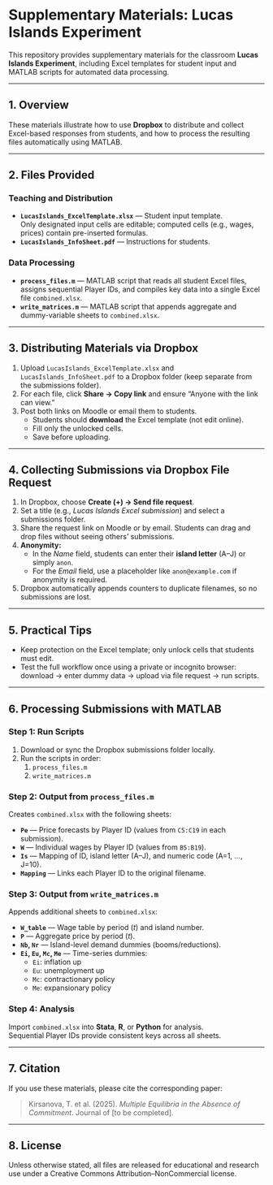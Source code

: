 # Supplementary Materials: Lucas Islands Experiment

This repository provides supplementary materials for the classroom **Lucas Islands Experiment**, including Excel templates for student input and MATLAB scripts for automated data processing.

---

## 1. Overview

These materials illustrate how to use **Dropbox** to distribute and collect Excel-based responses from students, and how to process the resulting files automatically using MATLAB.

---

## 2. Files Provided

### Teaching and Distribution
- **`LucasIslands_ExcelTemplate.xlsx`** — Student input template.  
  Only designated input cells are editable; computed cells (e.g., wages, prices) contain pre-inserted formulas.
- **`LucasIslands_InfoSheet.pdf`** — Instructions for students.

### Data Processing
- **`process_files.m`** — MATLAB script that reads all student Excel files, assigns sequential Player IDs, and compiles key data into a single Excel file `combined.xlsx`.
- **`write_matrices.m`** — MATLAB script that appends aggregate and dummy-variable sheets to `combined.xlsx`.

---

## 3. Distributing Materials via Dropbox

1. Upload `LucasIslands_ExcelTemplate.xlsx` and `LucasIslands_InfoSheet.pdf` to a Dropbox folder (keep separate from the submissions folder).  
2. For each file, click **Share → Copy link** and ensure “Anyone with the link can view.”  
3. Post both links on Moodle or email them to students.  
   - Students should **download** the Excel template (not edit online).  
   - Fill only the unlocked cells.  
   - Save before uploading.

---

## 4. Collecting Submissions via Dropbox File Request

1. In Dropbox, choose **Create (+) → Send file request**.  
2. Set a title (e.g., *Lucas Islands Excel submission*) and select a submissions folder.  
3. Share the request link on Moodle or by email. Students can drag and drop files without seeing others’ submissions.  
4. **Anonymity:**  
   - In the *Name* field, students can enter their **island letter** (A–J) or simply `anon`.  
   - For the *Email* field, use a placeholder like `anon@example.com` if anonymity is required.  
5. Dropbox automatically appends counters to duplicate filenames, so no submissions are lost.

---

## 5. Practical Tips

- Keep protection on the Excel template; only unlock cells that students must edit.  
- Test the full workflow once using a private or incognito browser:  
  download → enter dummy data → upload via file request → run scripts.

---

## 6. Processing Submissions with MATLAB

### Step 1: Run Scripts
1. Download or sync the Dropbox submissions folder locally.  
2. Run the scripts in order:
   1. `process_files.m`
   2. `write_matrices.m`

### Step 2: Output from `process_files.m`
Creates `combined.xlsx` with the following sheets:
- **`Pe`** — Price forecasts by Player ID (values from `C5:C19` in each submission).  
- **`W`** — Individual wages by Player ID (values from `B5:B19`).  
- **`Is`** — Mapping of ID, island letter (A–J), and numeric code (A=1, …, J=10).  
- **`Mapping`** — Links each Player ID to the original filename.

### Step 3: Output from `write_matrices.m`
Appends additional sheets to `combined.xlsx`:
- **`W_table`** — Wage table by period (*t*) and island number.  
- **`P`** — Aggregate price by period (*t*).  
- **`Nb`, `Nr`** — Island-level demand dummies (booms/reductions).  
- **`Ei`, `Eu`, `Mc`, `Me`** — Time-series dummies:
  - `Ei`: inflation up  
  - `Eu`: unemployment up  
  - `Mc`: contractionary policy  
  - `Me`: expansionary policy

### Step 4: Analysis
Import `combined.xlsx` into **Stata**, **R**, or **Python** for analysis.  
Sequential Player IDs provide consistent keys across all sheets.

---

## 7. Citation

If you use these materials, please cite the corresponding paper:

> Kirsanova, T. et al. (2025). *Multiple Equilibria in the Absence of Commitment*. Journal of [to be completed].

---

## 8. License

Unless otherwise stated, all files are released for educational and research use under a Creative Commons Attribution–NonCommercial license.
